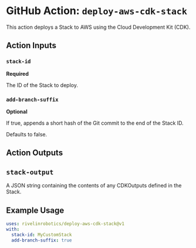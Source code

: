 # GitHub Action: `deploy-aws-cdk-stack`

This action deploys a Stack to AWS using the Cloud Development Kit (CDK).

## Action Inputs

### `stack-id`

**Required** 

The ID of the Stack to deploy.

### `add-branch-suffix`

**Optional**

If true, appends a short hash of the Git commit to the end of the Stack ID.

Defaults to false.

## Action Outputs

## `stack-output`

A JSON string containing the contents of any CDKOutputs defined in the Stack.

## Example Usage

```yaml
uses: rivelinrobotics/deploy-aws-cdk-stack@v1
with:
  stack-id: MyCustomStack
  add-branch-suffix: true
```